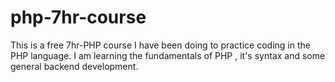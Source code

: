 # php-7hr-course
This is a free 7hr-PHP course I have been doing to practice coding in the PHP language. I am learning the fundamentals of PHP , it's syntax and some general backend development.
